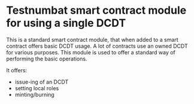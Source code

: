 # Testnumbat smart contract module for using a single DCDT

This is a standard smart contract module, that when added to a smart contract offers basic DCDT usage. A lot of contracts use an owned DCDT for various purposes. This module is used to offer a standard way of performing the basic operations.  

It offers:
* issue-ing of an DCDT
* setting local roles
* minting/burning
